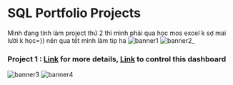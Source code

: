 # SQL Portfolio Projects

Mình đang tính làm project thứ 2 thì mình phải qua học mos excel k sợ mai lười k học=)) nên qua tết mình làm tip ha
![banner1](https://github.com/user-attachments/assets/cb1cbefa-60de-4976-a80d-4dfd26c107ed)
![banner2_](https://github.com/user-attachments/assets/345d6544-5a30-4ee7-8ec3-5a693103f1dc)

### Project 1 : [Link](https://github.com/vthuhien/Portfolio_project/tree/main/Business_demand) for more details, [Link](https://app.powerbi.com/view?r=eyJrIjoiM2E0YjgwNTUtYjYxNi00YmI2LTlhOWItNjc0N2ExYTZjNjg3IiwidCI6ImU4YTc3YWM0LTNhMDQtNDkwNC1iYmIzLTZmMjY4OGNjY2FlZSJ9) to control this dashboard

![banner3](https://github.com/user-attachments/assets/472207ba-08b7-4df6-85f5-1a46ab91f3e5)
![banner4](https://github.com/user-attachments/assets/8571cf72-1d88-4304-97b4-ab5f2685ef64)






